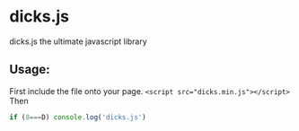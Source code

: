 dicks.js
========

dicks.js the ultimate javascript library

Usage:
--------
First include the file onto your page. `<script src="dicks.min.js"></script>`
Then
```javascript
if (8===D) console.log('dicks.js')
```